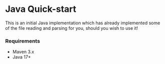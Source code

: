# Java Quick-start

This is an initial Java implementation which has already implemented some of the file reading and parsing for you, should you wish to use it!

### Requirements
* Maven 3.x
* Java 17+